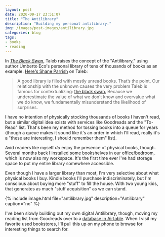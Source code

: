 ```yaml
---
layout: post
date: 2020-09-17 23:51:07
title: "The Antilibrary"
description: "Building my personal antilibrary."
img: /images/post-images/antilibrary.jpg
categories: blog
tags:
- books
- reading
---
```


In _[The Black Swan](/books/taleb-the-black-swan/ "The Black Swan")_, Taleb raises the concept of the "Antilibrary," using author Umberto Eco's personal library of tens of thousands of books as an example. [Here's Shane Parrish](https://fs.blog/2013/06/the-antilibrary/ "The Antilibrary") on Taleb:

> A good library is filled with mostly unread books. That’s the point. Our relationship with the unknown causes the very problem Taleb is famous for contextualizing: [the black swan.](https://www.farnamstreetblog.com/2011/10/what-is-a-black-swan/ "What is a Black Swan?") Because we underestimate the value of what we don’t know and overvalue what we do know, we fundamentally misunderstand the likelihood of surprises.

I have no intention of physically stocking thousands of books I haven't read, but a similar digital idea exists with services like Goodreads and the "To-Read" list. That's been my method for tossing books into a queue for years (though a queue makes it sound like it's an order in which I'll read, really it's a "these are interesting, I should remember them" list).

Avid readers like myself _do_ enjoy the presence of physical books, though. Several months back I installed some bookshelves in our office/bedroom, which is now also my workspace. It's the first time ever I've had storage space to put my entire library somewhere accessible.

Even though I have a larger library than most, I'm very selective about what physical books I buy. Kindle books I'll purchase indiscriminately, but I'm conscious about buying more "stuff" to fill the house. With two young kids, that generates as much "stuff acquisition" as we can stand.

{% include image.html file="antilibrary.jpg" description="Antilibrary" caption="no" %}

I've been slowly building out my own digital Antilibrary, though, moving my reading list from Goodreads over to a [database in Airtable](/post/library-2-point-0/ "Library 2.0"). When I visit my favorite used bookstores, I'll pull this up on my phone to browse for interesting things to search for.
